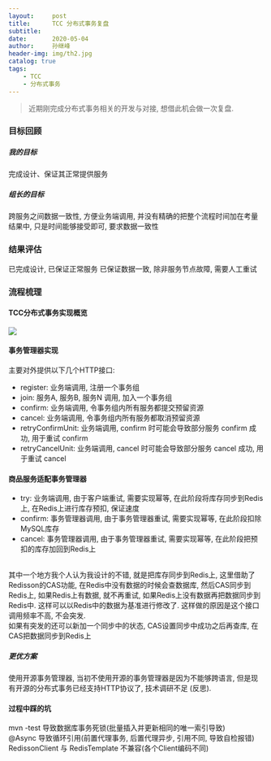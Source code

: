 ```yaml
---
layout:     post
title:      TCC 分布式事务复盘
subtitle:   
date:       2020-05-04
author:     孙继峰
header-img: img/th2.jpg
catalog: true
tags:
    - TCC
    - 分布式事务
---
```


> 近期刚完成分布式事务相关的开发与对接, 想借此机会做一次复盘.

### 目标回顾
##### 我的目标
完成设计、保证其正常提供服务
 
##### 组长的目标 
跨服务之间数据一致性, 方便业务端调用, 并没有精确的把整个流程时间加在考量结果中, 
只是时间能够接受即可, 要求数据一致性

### 结果评估
已完成设计, 已保证正常服务
已保证数据一致, 除非服务节点故障, 需要人工重试

### 流程梳理
#### TCC分布式事务实现概览
![](https://github.com/SunJiFengPlus/SunJiFengPlus.github.io/blob/master/img/SequenceDiagram1.png)

#### 事务管理器实现
主要对外提供以下几个HTTP接口:
- register: 业务端调用, 注册一个事务组
- join: 服务A, 服务B, 服务N 调用, 加入一个事务组
- confirm: 业务端调用, 令事务组内所有服务都提交预留资源
- cancel: 业务端调用, 令事务组内所有服务都取消预留资源
- retryConfirmUnit: 业务端调用, confirm 时可能会导致部分服务 confirm 成功, 用于重试 confirm  
- retryCancelUnit: 业务端调用, cancel 时可能会导致部分服务 cancel 成功, 用于重试 cancel

#### 商品服务适配事务管理器
- try: 业务端调用, 由于客户端重试, 需要实现幂等, 在此阶段将库存同步到Redis上, 在Redis上进行库存预扣, 保证速度
- confirm: 事务管理器调用, 由于事务管理器重试, 需要实现幂等, 在此阶段扣除MySQL库存
- cancel: 事务管理器调用, 由于事务管理器重试, 需要实现幂等, 在此阶段把预扣的库存加回到Redis上
<br>
其中一个地方我个人认为我设计的不错, 就是把库存同步到Redis上, 这里借助了Redisson的CAS功能,
在Redis中没有数据的时候会查数据库, 然后CAS同步到Redis上, 如果Redis上有数据, 就不再重试,
如果Redis上没有数据再把数据同步到Redis中. 这样可以以Redis中的数据为基准进行修改了.
这样做的原因是这个接口调用频率不高, 不会突发.<br>
如果有突发的还可以新加一个同步中的状态, CAS设置同步中成功之后再查库, 在CAS把数据同步到Redis上

##### 更优方案
使用开源事务管理器, 当初不使用开源的事务管理器是因为不能够跨语言, 
但是现有开源的分布式事务已经支持HTTP协议了, 技术调研不足 (反思).

#### 过程中踩的坑
mvn -test 导致数据库事务死锁(批量插入并更新相同的唯一索引导致)<br>
@Async 导致循环引用(前置代理事务, 后置代理异步, 引用不同, 导致自检报错)<br>
RedissonClient 与 RedisTemplate 不兼容(各个Client编码不同)<br>